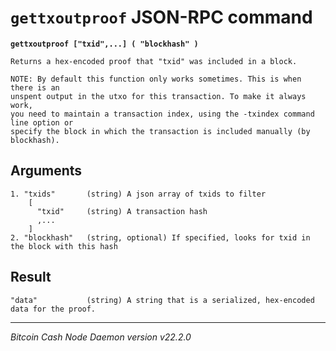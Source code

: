`gettxoutproof` JSON-RPC command
================================

**`gettxoutproof ["txid",...] ( "blockhash" )`**

```
Returns a hex-encoded proof that "txid" was included in a block.

NOTE: By default this function only works sometimes. This is when there is an
unspent output in the utxo for this transaction. To make it always work,
you need to maintain a transaction index, using the -txindex command line option or
specify the block in which the transaction is included manually (by blockhash).
```

Arguments
---------

```
1. "txids"       (string) A json array of txids to filter
    [
      "txid"     (string) A transaction hash
      ,...
    ]
2. "blockhash"   (string, optional) If specified, looks for txid in the block with this hash
```

Result
------

```
"data"           (string) A string that is a serialized, hex-encoded data for the proof.
```

***

*Bitcoin Cash Node Daemon version v22.2.0*
